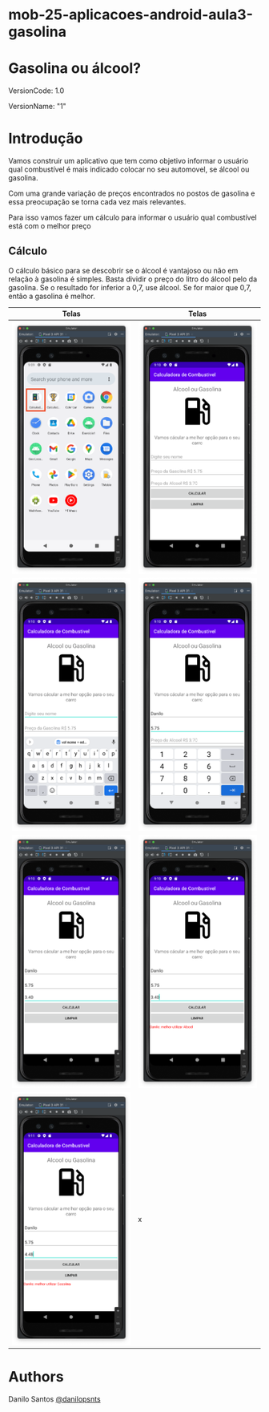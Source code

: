 # mob-25-aplicacoes-android-aula3-gasolina

# Gasolina ou álcool?
VersionCode: 1.0

VersionName: "1"

# Introdução
Vamos construir um aplicativo que tem como objetivo informar o usuário qual combustível é mais indicado colocar no seu automovel, se álcool ou gasolina.

Com uma grande variação de preços encontrados no postos de gasolina e essa preocupação se torna cada vez mais relevantes.

Para isso vamos fazer um cálculo para informar o usuário qual combustível está com o melhor preço
## Cálculo 
O cálculo básico para se descobrir se o álcool é vantajoso ou não em relação à gasolina é simples. Basta dividir o preço do litro do álcool pelo da gasolina. Se o resultado for inferior a 0,7, use álcool. Se for maior que 0,7, então a gasolina é melhor.

| Telas     | Telas    |  
| ------------- | ------------- |
|![Aplicativo 1](img_readme/tela1.png)|![Aplicativo 1](img_readme/tela2.png)|
|![Aplicativo 1](img_readme/tela3.png)|![Aplicativo 1](img_readme/tela4.png)|
|![Aplicativo 1](img_readme/tela5.png)|![Aplicativo 1](img_readme/tela6.png)|
|![Aplicativo 1](img_readme/tela7.png)|x|
# Authors
Danilo Santos
[@danilopsnts](https://www.linkedin.com/in/danilopsnts/)